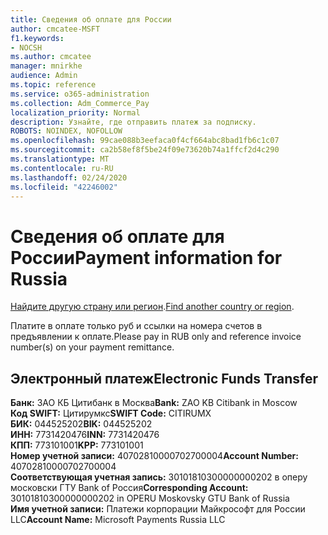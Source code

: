 ```yaml
---
title: Сведения об оплате для России
author: cmcatee-MSFT
f1.keywords:
- NOCSH
ms.author: cmcatee
manager: mnirkhe
audience: Admin
ms.topic: reference
ms.service: o365-administration
ms.collection: Adm_Commerce_Pay
localization_priority: Normal
description: Узнайте, где отправить платеж за подписку.
ROBOTS: NOINDEX, NOFOLLOW
ms.openlocfilehash: 99cae088b3eefaca0f4cf664abc8bad1fb6c1c07
ms.sourcegitcommit: ca2b58ef8f5be24f09e73620b74a1ffcf2d4c290
ms.translationtype: MT
ms.contentlocale: ru-RU
ms.lasthandoff: 02/24/2020
ms.locfileid: "42246002"
---
```

# <a name="payment-information-for-russia"></a><span data-ttu-id="11499-103">Сведения об оплате для России</span><span class="sxs-lookup"><span data-stu-id="11499-103">Payment information for Russia</span></span>

<span data-ttu-id="11499-104">[Найдите другую страну или регион](../billing-and-payments/pay-for-your-subscription.md).</span><span class="sxs-lookup"><span data-stu-id="11499-104">[Find another country or region](../billing-and-payments/pay-for-your-subscription.md).</span></span>

<span data-ttu-id="11499-105">Платите в оплате только руб и ссылки на номера счетов в предъявлении к оплате.</span><span class="sxs-lookup"><span data-stu-id="11499-105">Please pay in RUB only and reference invoice number(s) on your payment remittance.</span></span>

## <a name="electronic-funds-transfer"></a><span data-ttu-id="11499-106">Электронный платеж</span><span class="sxs-lookup"><span data-stu-id="11499-106">Electronic Funds Transfer</span></span>

<span data-ttu-id="11499-107">**Банк:** ЗАО КБ Цитибанк в Москва</span><span class="sxs-lookup"><span data-stu-id="11499-107">**Bank:** ZAO KB Citibank in Moscow</span></span>  
<span data-ttu-id="11499-108">**Код SWIFT:** Цитирумкс</span><span class="sxs-lookup"><span data-stu-id="11499-108">**SWIFT Code:** CITIRUMX</span></span>  
<span data-ttu-id="11499-109">**БИК:** 044525202</span><span class="sxs-lookup"><span data-stu-id="11499-109">**BIK:** 044525202</span></span>  
<span data-ttu-id="11499-110">**ИНН:** 7731420476</span><span class="sxs-lookup"><span data-stu-id="11499-110">**INN:** 7731420476</span></span>  
<span data-ttu-id="11499-111">**КПП:** 773101001</span><span class="sxs-lookup"><span data-stu-id="11499-111">**KPP:** 773101001</span></span>  
<span data-ttu-id="11499-112">**Номер учетной записи:** 40702810000702700004</span><span class="sxs-lookup"><span data-stu-id="11499-112">**Account Number:** 40702810000702700004</span></span>  
<span data-ttu-id="11499-113">**Соответствующая учетная запись:** 30101810300000000202 в оперу московски ГТУ Bank of Россия</span><span class="sxs-lookup"><span data-stu-id="11499-113">**Corresponding Account:** 30101810300000000202 in OPERU Moskovsky GTU Bank of Russia</span></span>  
<span data-ttu-id="11499-114">**Имя учетной записи:** Платежи корпорации Майкрософт для России LLC</span><span class="sxs-lookup"><span data-stu-id="11499-114">**Account Name:** Microsoft Payments Russia LLC</span></span>